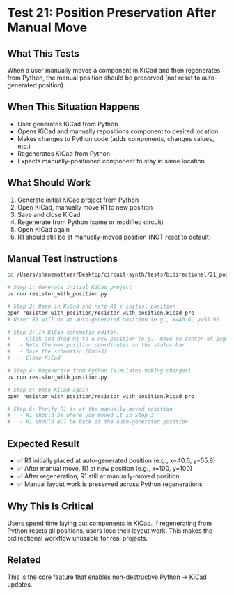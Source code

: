 # Test 21: Position Preservation After Manual Move

## What This Tests

When a user manually moves a component in KiCad and then regenerates from Python, the manual position should be preserved (not reset to auto-generated position).

## When This Situation Happens

- User generates KiCad from Python
- Opens KiCad and manually repositions component to desired location
- Makes changes to Python code (adds components, changes values, etc.)
- Regenerates KiCad from Python
- Expects manually-positioned component to stay in same location

## What Should Work

1. Generate initial KiCad project from Python
2. Open KiCad, manually move R1 to new position
3. Save and close KiCad
4. Regenerate from Python (same or modified circuit)
5. Open KiCad again
6. R1 should still be at manually-moved position (NOT reset to default)

## Manual Test Instructions

```bash
cd /Users/shanemattner/Desktop/circuit-synth/tests/bidirectional/21_position_preservation_move

# Step 1: Generate initial KiCad project
uv run resistor_with_position.py

# Step 2: Open in KiCad and note R1's initial position
open resistor_with_position/resistor_with_position.kicad_pro
# Note: R1 will be at auto-generated position (e.g., x=40.6, y=55.9)

# Step 3: In KiCad schematic editor:
#   - Click and drag R1 to a new position (e.g., move to center of page)
#   - Note the new position coordinates in the status bar
#   - Save the schematic (Cmd+S)
#   - Close KiCad

# Step 4: Regenerate from Python (simulates making changes)
uv run resistor_with_position.py

# Step 5: Open KiCad again
open resistor_with_position/resistor_with_position.kicad_pro

# Step 6: Verify R1 is at the manually-moved position
#   - R1 should be where you moved it in Step 3
#   - R1 should NOT be back at the auto-generated position
```

## Expected Result

- ✅ R1 initially placed at auto-generated position (e.g., x=40.6, y=55.9)
- ✅ After manual move, R1 at new position (e.g., x=100, y=100)
- ✅ After regeneration, R1 still at manually-moved position
- ✅ Manual layout work is preserved across Python regenerations

## Why This Is Critical

Users spend time laying out components in KiCad. If regenerating from Python resets all positions, users lose their layout work. This makes the bidirectional workflow unusable for real projects.

## Related

This is the core feature that enables non-destructive Python → KiCad updates.
